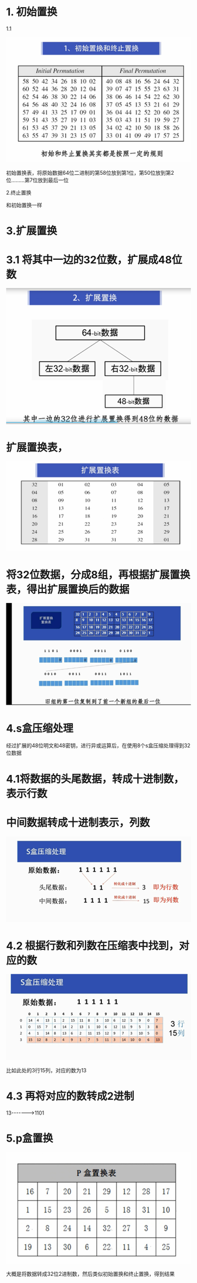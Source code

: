 # 1. 初始置换

1.1

![](images/8BD2894912364865A06666AABBF29A00clipboard.png)



初始置换表，将原始数据64位二进制的第58位放到第1位，第50位放到第2位.........第7位放到最后一位





2.终止置换

和初始置换一样



# 3.扩展置换



# 3.1 将其中一边的32位数，扩展成48位数

![](images/A639F2159AB24319B82C783C97B8860Eclipboard.png)





# 扩展置换表，

![](images/4208D3B9AB324E999487063BEA08E7B0clipboard.png)

# 将32位数据，分成8组，再根据扩展置换表，得出扩展置换后的数据

![](images/F2F83449DC044BA8BF46FF03678C2419clipboard.png)

# 4.s盒压缩处理

经过扩展的48位明文和48密钥，进行异或运算后，在使用8个s盒压缩处理得到32位数据



# 4.1将数据的头尾数据，转成十进制数，表示行数

# 中间数据转成十进制表示，列数

![](images/579A1EA1D39245158319555C5FE992AFclipboard.png)



# 4.2 根据行数和列数在压缩表中找到，对应的数

![](images/42CD561B6B6B46A5B551DD69FECD87F7clipboard.png)

比如此处的3行15列，对应的数为13



# 4.3 再将对应的数转成2进制

13------->1101





# 5.p盒置换

![](images/C1B7D4999009494B9716BCDF813FB97Cclipboard.png)

大概是将数据转成32位2进制数，然后类似初始置换和终止置换，得到结果

